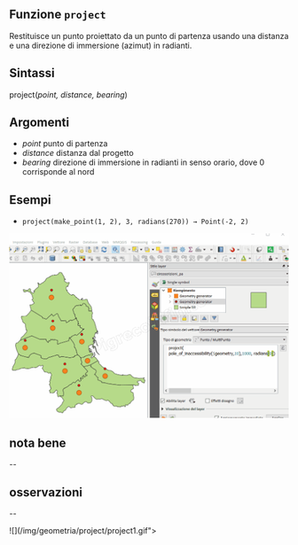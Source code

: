 ## Funzione `project`

Restituisce un punto proiettato da un punto di partenza usando una distanza e una direzione di immersione (azimut) in radianti.

## Sintassi

project(_point, distance, bearing_)
## Argomenti

* _point_ punto di partenza
* _distance_ distanza dal progetto
* _bearing_ direzione di immersione in radianti in senso orario, dove 0 corrisponde al nord

## Esempi

* `project(make_point(1, 2), 3, radians(270)) → Point(-2, 2)`

![](/img/geometria/project/project1.png)

## nota bene

--

## osservazioni

--

![](/img/geometria/project/project1.gif">